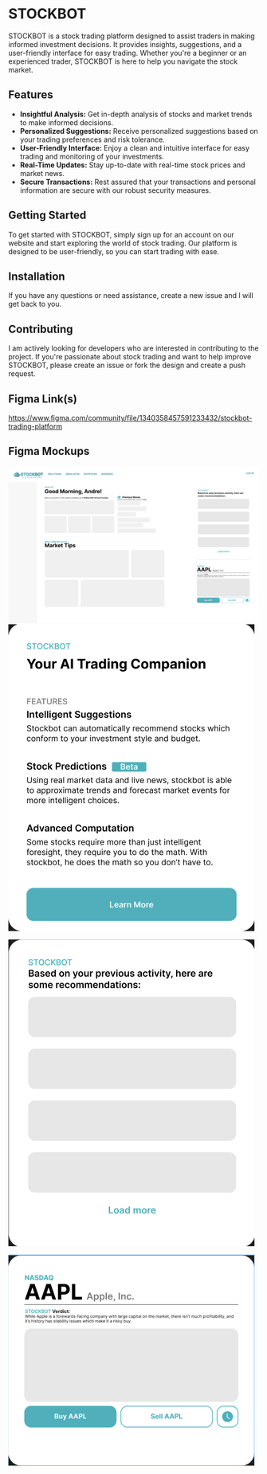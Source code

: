 # STOCKBOT #

STOCKBOT is a stock trading platform designed to assist traders in making informed investment decisions. It provides insights, suggestions, and a user-friendly interface for easy trading. Whether you're a beginner or an experienced trader, STOCKBOT is here to help you navigate the stock market. 

## Features

- **Insightful Analysis:** Get in-depth analysis of stocks and market trends to make informed decisions.
- **Personalized Suggestions:** Receive personalized suggestions based on your trading preferences and risk tolerance.
- **User-Friendly Interface:** Enjoy a clean and intuitive interface for easy trading and monitoring of your investments.
- **Real-Time Updates:** Stay up-to-date with real-time stock prices and market news.
- **Secure Transactions:** Rest assured that your transactions and personal information are secure with our robust security measures.

## Getting Started

To get started with STOCKBOT, simply sign up for an account on our website and start exploring the world of stock trading. Our platform is designed to be user-friendly, so you can start trading with ease.

## Installation

If you have any questions or need assistance, create a new issue and I will get back to you.

## Contributing

I am actively looking for developers who are interested in contributing to the project. If you're passionate about stock trading and want to help improve STOCKBOT, please create an issue or fork the design and create a push request.

## Figma Link(s)
https://www.figma.com/community/file/1340358457591233432/stockbot-trading-platform

## Figma Mockups

![dashboard_image](./images/dashboard.png) 
![stockbot1](./images/stockbot1.png)

![recommendations](./images/recommendations.png)

![ticker](./images/ticker.png)
